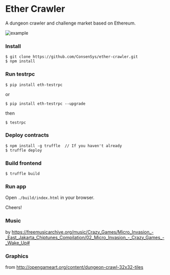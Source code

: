 # Ether Crawler

A dungeon crawler and challenge market based on Ethereum.

![example](http://i.imgur.com/WstmuKv.png)

### Install

```
$ git clone https://github.com/ConsenSys/ether-crawler.git
$ npm install
```

### Run testrpc

```
$ pip install eth-testrpc 
```
or
```
$ pip install eth-testrpc --upgrade
```
then
```
$ testrpc
```

### Deploy contracts

```
$ npm install -g truffle  // If you haven't already
$ truffle deploy
```

### Build frontend

```
$ truffle build
```

### Run app

Open `./build/index.html` in your browser.

Cheers!


### Music

by https://freemusicarchive.org/music/Crazy_Games/Micro_Invasion_-_East_Jakarta_Chiptunes_Compilation/02_Micro_Invasion_-_Crazy_Games_-_Wake_Up#

### Graphics

from http://opengameart.org/content/dungeon-crawl-32x32-tiles
